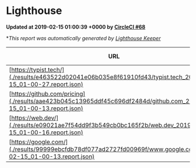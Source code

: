 
# Lighthouse

**Updated at 2019-02-15 01:00:39 +0000 by [CircleCI #68](https://circleci.com/gh/ItinerisLtd/lighthouse-keeper-example/68)**

**This report was automatically generated by [Lighthouse Keeper](https://github.com/itinerisltd/lighthouse-keeper)*

| URL | Performance | Accessibility | Best Practices | SEO | PWA | Updated At |
| --- | --- | --- | --- | --- | --- | --- |
| [https://typist.tech/](./results/e463522d02041e06b035e8f61910fd43/typist.tech_2019-02-15_01-00-27.report.json) | 0.96 | 0.8 | 0.71 | 1 | 0.58 | 2019-02-15T01:00:27.690Z |
| [https://github.com/pricing](./results/aae423b045c13965ddf45c696df2484d/github.com_2019-02-15_01-00-13.report.json) | 0.65 | 0.89 | 0.93 | 0.9 | 0.58 | 2019-02-15T01:00:13.663Z |
| [https://web.dev/](./results/e09021ae7f54dd9f3b549cb0bc165f2b/web.dev_2019-02-15_01-00-16.report.json) | 0.92 | 0.93 | 1 | 0.91 | 1 | 2019-02-15T01:00:16.366Z |
| [https://google.com/](./results/99999ebcfdb78df077ad2727fd00969f/www.google.com_2019-02-15_01-00-13.report.json) | 0.95 | 0.71 | 0.93 | 0.8 | 0.58 | 2019-02-15T01:00:13.354Z |
